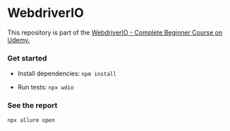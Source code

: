# WebdriverIO
This repository is part of the [WebdriverIO - Complete Beginner Course on Udemy.](https://www.udemy.com/course/webdriverio-complete-beginner-course/?referralCode=5190D58FC784B9F4E1AD) 

### Get started
- Install dependencies:
`npm install`

- Run tests:
`npx wdio`

### See the report
`npx allure open` 
